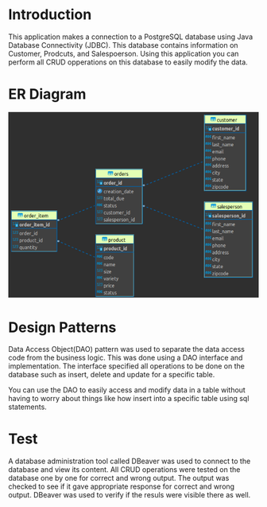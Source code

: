 # Introduction
This application makes a connection to a PostgreSQL database using Java Database Connectivity (JDBC).
This database contains information on Customer, Prodcuts, and Salespoerson.
Using this application you can perform all CRUD opperations on this database to easily modify the data.

# ER Diagram

![img_1.png](./src/main/resources/ER.png)

# Design Patterns
Data Access Object(DAO) pattern was used to separate the data access code from the business logic.
This was done using a DAO interface and implementation.  The interface specified all operations to
be done on the database such as insert, delete and update for a specific table. 

You can use the DAO to easily access and modify data in a table without having to worry about things
like how insert into a specific table using sql statements.

# Test
A database administration tool called DBeaver was used to connect to the database and view its content.
All CRUD operations were tested on the database one by one for correct and wrong output.
The output was checked to see if it gave appropriate response for correct and wrong output.
DBeaver was used to verify if the resuls were visible there as well.